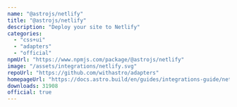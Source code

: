 ```yaml
---
name: "@astrojs/netlify"
title: "@astrojs/netlify"
description: "Deploy your site to Netlify"
categories:
  - "css+ui"
  - "adapters"
  - "official"
npmUrl: "https://www.npmjs.com/package/@astrojs/netlify"
image: "/assets/integrations/netlify.svg"
repoUrl: "https://github.com/withastro/adapters"
homepageUrl: "https://docs.astro.build/en/guides/integrations-guide/netlify/"
downloads: 31908
official: true
---
```

